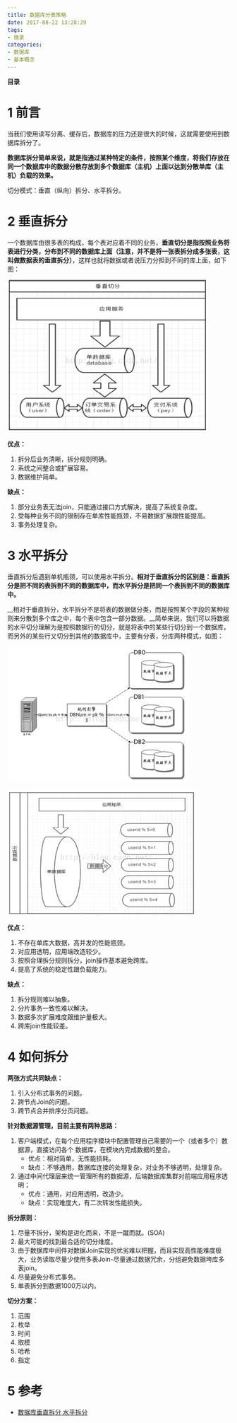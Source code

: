 ```yaml
---
title: 数据库分表策略
date: 2017-08-22 13:28:29
tags: 
- 摘录
categories: 
- 数据库
- 基本概念
---
```


__目录__

<!-- toc -->
<!--more-->

# 1 前言

当我们使用读写分离、缓存后，数据库的压力还是很大的时候，这就需要使用到数据库拆分了。

__数据库拆分简单来说，就是指通过某种特定的条件，按照某个维度，将我们存放在同一个数据库中的数据分散存放到多个数据库（主机）上面以达到分散单库（主机）负载的效果。__

切分模式：垂直（纵向）拆分、水平拆分。

# 2 垂直拆分

一个数据库由很多表的构成，每个表对应着不同的业务，__垂直切分是指按照业务将表进行分类，分布到不同的数据库上面（注意，并不是将一张表拆分成多张表，这叫做数据表的垂直拆分）__，这样也就将数据或者说压力分担到不同的库上面，如下图：

![fig1](/images/数据库分表策略/fig1.png)

__优点：__

1. 拆分后业务清晰，拆分规则明确。
1. 系统之间整合或扩展容易。
1. 数据维护简单。

__缺点：__

1. 部分业务表无法join，只能通过接口方式解决，提高了系统复杂度。
1. 受每种业务不同的限制存在单库性能瓶颈，不易数据扩展跟性能提高。
1. 事务处理复杂。

# 3 水平拆分

垂直拆分后遇到单机瓶颈，可以使用水平拆分。__相对于垂直拆分的区别是：垂直拆分是把不同的表拆到不同的数据库中，而水平拆分是把同一个表拆到不同的数据库中。__

__相对于垂直拆分，水平拆分不是将表的数据做分类，而是按照某个字段的某种规则来分散到多个库之中，每个表中包含一部分数据。__简单来说，我们可以将数据的水平切分理解为是按照数据行的切分，就是将表中的某些行切分到一个数据库，而另外的某些行又切分到其他的数据库中，主要有分表，分库两种模式，如图：

![fig2](/images/数据库分表策略/fig2.png)

![fig3](/images/数据库分表策略/fig3.png)

__优点：__

1. 不存在单库大数据，高并发的性能瓶颈。
1. 对应用透明，应用端改造较少。
1. 按照合理拆分规则拆分，join操作基本避免跨库。
1. 提高了系统的稳定性跟负载能力。

__缺点：__

1. 拆分规则难以抽象。
1. 分片事务一致性难以解决。
1. 数据多次扩展难度跟维护量极大。
1. 跨库join性能较差。

# 4 如何拆分

__两张方式共同缺点：__

1. 引入分布式事务的问题。
1. 跨节点Join的问题。
1. 跨节点合并排序分页问题。

__针对数据源管理，目前主要有两种思路：__

1. 客户端模式，在每个应用程序模块中配置管理自己需要的一个（或者多个）数据源，直接访问各个 数据库，在模块内完成数据的整合。
    * 优点：相对简单，无性能损耗。
    * 缺点：不够通用，数据库连接的处理复杂，对业务不够透明，处理复杂。
1. 通过中间代理层来统一管理所有的数据源，后端数据库集群对前端应用程序透明；
    * 优点：通用，对应用透明，改造少。
    * 缺点：实现难度大，有二次转发性能损失。

__拆分原则：__

1. 尽量不拆分，架构是进化而来，不是一蹴而就。(SOA)
1. 最大可能的找到最合适的切分维度。
1. 由于数据库中间件对数据Join实现的优劣难以把握，而且实现高性能难度极大，业务读取尽量少使用多表Join-尽量通过数据冗余，分组避免数据垮库多表join。
1. 尽量避免分布式事务。
1. 单表拆分到数据1000万以内。

__切分方案：__

1. 范围
1. 枚举
1. 时间
1. 取模
1. 哈希
1. 指定

# 5 参考

* [数据库垂直拆分 水平拆分](http://blog.csdn.net/jerome_s/article/details/52492616)
